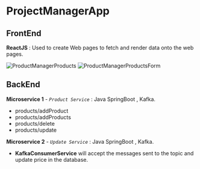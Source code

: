 # ProjectManagerApp

## FrontEnd 
**ReactJS** : Used to create Web pages to fetch and render data onto the web pages.

![ProductManagerProducts](https://github.com/user-attachments/assets/2f4011e7-3ffc-45c5-9525-26479ec72b58)
![ProductManagerProductsForm](https://github.com/user-attachments/assets/831fbee3-9a11-4419-a668-253cd9b772c8)




## BackEnd
**Microservice 1**  - *`Product Service`* : Java SpringBoot , Kafka.
* products/addProduct
* products/addProducts
* products/delete
* products/update

**Microservice 2** - *`Update Service`* : Java SpringBoot , Kafka.
* **KafkaConsumerService** will accept the messages sent to the topic and update price in the database.







